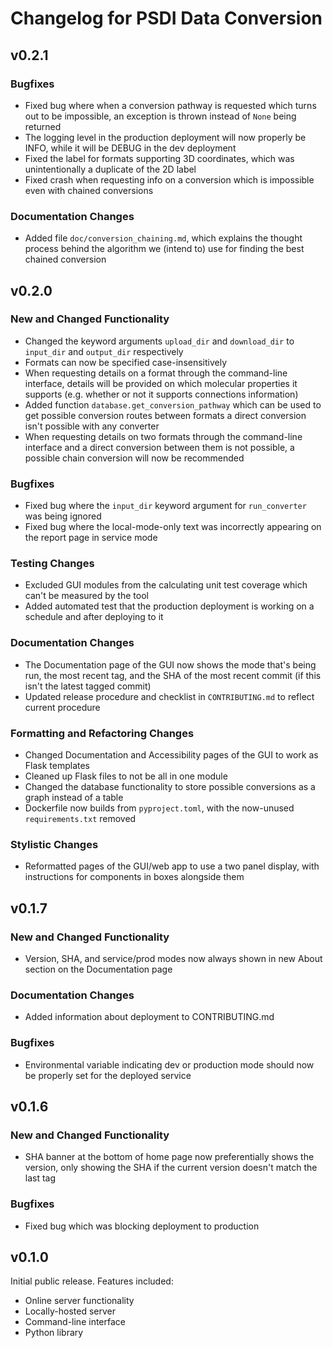 # Changelog for PSDI Data Conversion

## v0.2.1

### Bugfixes

- Fixed bug where when a conversion pathway is requested which turns out to be impossible, an exception is thrown instead of `None` being returned
- The logging level in the production deployment will now properly be INFO, while it will be DEBUG in the dev deployment
- Fixed the label for formats supporting 3D coordinates, which was unintentionally a duplicate of the 2D label
- Fixed crash when requesting info on a conversion which is impossible even with chained conversions

### Documentation Changes

- Added file `doc/conversion_chaining.md`, which explains the thought process behind the algorithm we (intend to) use for finding the best chained conversion

## v0.2.0

### New and Changed Functionality

- Changed the keyword arguments `upload_dir` and `download_dir` to `input_dir` and `output_dir` respectively
- Formats can now be specified case-insensitively
- When requesting details on a format through the command-line interface, details will be provided on which molecular properties it supports (e.g. whether or not it supports connections information)
- Added function `database.get_conversion_pathway` which can be used to get possible conversion routes between formats a direct conversion isn't possible with any converter
- When requesting details on two formats through the command-line interface and a direct conversion between them is not possible, a possible chain conversion will now be recommended

### Bugfixes

- Fixed bug where the `input_dir` keyword argument for `run_converter` was being ignored
- Fixed bug where the local-mode-only text was incorrectly appearing on the report page in service mode

### Testing Changes

- Excluded GUI modules from the calculating unit test coverage which can't be measured by the tool
- Added automated test that the production deployment is working on a schedule and after deploying to it

### Documentation Changes

- The Documentation page of the GUI now shows the mode that's being run, the most recent tag, and the SHA of the most recent commit (if this isn't the latest tagged commit)
- Updated release procedure and checklist in `CONTRIBUTING.md` to reflect current procedure

### Formatting and Refactoring Changes

- Changed Documentation and Accessibility pages of the GUI to work as Flask templates
- Cleaned up Flask files to not be all in one module
- Changed the database functionality to store possible conversions as a graph instead of a table
- Dockerfile now builds from `pyproject.toml`, with the now-unused `requirements.txt` removed

### Stylistic Changes

- Reformatted pages of the GUI/web app to use a two panel display, with instructions for components in boxes alongside them

## v0.1.7

### New and Changed Functionality

- Version, SHA, and service/prod modes now always shown in new About section on the Documentation page

### Documentation Changes

- Added information about deployment to CONTRIBUTING.md

### Bugfixes

- Environmental variable indicating dev or production mode should now be properly set for the deployed service

## v0.1.6

### New and Changed Functionality

- SHA banner at the bottom of home page now preferentially shows the version, only showing the SHA if the current version doesn't match the last tag

### Bugfixes

- Fixed bug which was blocking deployment to production

## v0.1.0

Initial public release. Features included:

- Online server functionality
- Locally-hosted server
- Command-line interface
- Python library
